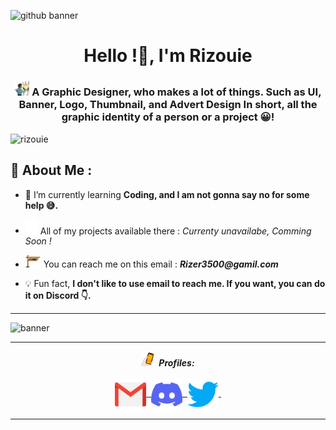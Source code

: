 ![github banner](https://user-images.githubusercontent.com/108636838/178123165-964192f6-dab3-4bf2-8173-f80ad0166738.jpg)


<h1 align="center">Hello !🌴, I'm Rizouie</h1>
<h3 align="center"> <img src="assets/gifs/painting-art.gif" width="24px"> A Graphic Designer, who makes a lot of things. Such as UI, Banner, Logo, Thumbnail, and Advert Design In short, all the graphic identity of a person or a project 😀!  
</h3>


<p align="left"> <img src="https://komarev.com/ghpvc/?username=rizouie&label=Profile%20views&color=e8893b&style=flat"  alt="rizouie" /> </p>

## 🎑 About Me :
- 📝 I’m currently learning **Coding, and I am not gonna say no for some help 😅.**

-  <img src="assets/gifs/building.gif" width="20px"> All of my projects available there : _Currenty unavailabe, Comming Soon !_

-  <img src="assets/gifs/mail.gif" width="25px"> You can reach me on this email : **_Rizer3500@gamil.com_**

- 💡 Fun fact, **I don't like to use email to reach me. If you want, you can do it on Discord 👇.**

<hr>

![banner](https://user-images.githubusercontent.com/108636838/179504307-8ba45b89-3537-42c9-be19-e16ee4d2c70e.gif)

<hr>


<p align = "center">
  <img src="assets/gifs/unemployed-bank-account.gif" width="20px">&nbsp; <i><b>Profiles:</b></i><br><br>
  <a href="mailto:Rizer3500@gmail.com">
    <img align="center" alt="Rizouie @Mail" width="50px" src="assets/contact logos/gmail.png" />&nbsp;
  </a>
  <a href="https://discord.com/users/536145260204785677">
    <img align="center" alt="Rizouie @Discord" width="50px" src="assets/contact logos/discord.png" />&nbsp;
  </a>
  <a href="https://twitter.com/Rizouie">
    <img align="center" alt="Rizouie @Twitter" width="50px" src="assets/contact logos/twitter.png" />&nbsp;
  </a>
</p>

<hr>

